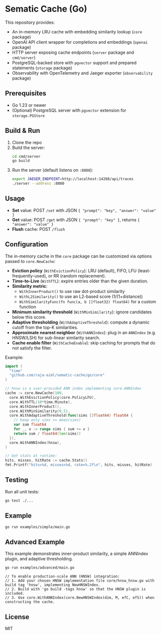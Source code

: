 # Sematic Cache (Go)

This repository provides:
  - An in-memory LRU cache with embedding similarity lookup (`core` package)
  - OpenAI API client wrapper for completions and embeddings (`openai` package)
  - HTTP server exposing cache endpoints (`server` package and `cmd/server`)
  - PostgreSQL-backed store with `pgvector` support and prepared statements (`storage` package)
  - Observability with OpenTelemetry and Jaeger exporter (`observability` package)

## Prerequisites
- Go 1.23 or newer
- (Optional) PostgreSQL server with `pgvector` extension for `storage.PGStore`

## Build & Run
1. Clone the repo
2. Build the server:
   ```bash
   cd cmd/server
   go build
   ```
3. Run the server (default listens on `:8080`):
   ```bash
   export JAEGER_ENDPOINT=http://localhost:14268/api/traces
   ./server --address :8080
   ```

## Usage
- **Set** value: POST `/set` with JSON `{ "prompt": "key", "answer": "value" }`
- **Get** value: POST `/get` with JSON `{ "prompt": "key" }`, returns `{ "answer": "value" }`
- **Flush** cache: POST `/flush`

## Configuration

The in-memory cache in the `core` package can be customized via options passed to `core.NewCache`:

- **Eviction policy** (`WithEvictionPolicy`): LRU (default), FIFO, LFU (least-frequently-used), or RR (random replacement).
- **Time-to-Live** (`WithTTL`): expire entries older than the given duration.
- **Similarity metric**:
  - `WithInnerProduct()` to use raw dot-product similarity
  - `WithL2Similarity()` to use an L2-based score (1/(1+distance))
  - `WithSimilarityFunc(fn func(a, b []float32) float64)` for a custom function
- **Minimum similarity threshold** (`WithMinSimilarity`): ignore candidates below this score.
- **Adaptive thresholding** (`WithAdaptiveThreshold`): compute a dynamic cutoff from the top-K similarities.
- **Approximate nearest neighbor** (`WithANNIndex`): plug in an `ANNIndex` (e.g. HNSW/LSH) for sub-linear similarity search.
- **Cache enable filter** (`WithCacheEnable`): skip caching for prompts that do not satisfy the filter.

Example:
```go
import (
  "time"
  "github.com/raja-aiml/sematic-cache/go/core"
)

// hnsw is a user-provided ANN index implementing core.ANNIndex
cache := core.NewCache(100,
  core.WithEvictionPolicy(core.PolicyLFU),
  core.WithTTL(10*time.Minute),
  core.WithInnerProduct(),
  core.WithMinSimilarity(0.5),
  core.WithAdaptiveThreshold(func(sims []float64) float64 {
    // keep only sims >= mean(sims)
    var sum float64
    for _, v := range sims { sum += v }
    return sum / float64(len(sims))
  }),
  core.WithANNIndex(hnsw),
)

// Get stats at runtime:
hits, misses, hitRate := cache.Stats()
fmt.Printf("hits=%d, misses=%d, rate=%.2f\n", hits, misses, hitRate)
```

## Testing
Run all unit tests:
```bash
go test ./...
```

## Example
```bash
go run examples/simple/main.go
```

## Advanced Example
This example demonstrates inner-product similarity, a simple ANNIndex plugin, and adaptive thresholding.
```bash
go run examples/advanced/main.go
```
```
// To enable production-scale ANN (HNSW) integration:
// 1. Add your chosen HNSW implementation file core/hnsw_hnsw.go with build tag 'hnsw', implementing NewHNSWIndex.
// 2. Build with 'go build -tags hnsw' so that the HNSW plugin is included.
// 3. Use core.WithANNIndex(core.NewHNSWIndex(dim, M, efC, efS)) when constructing the cache.
```

## License
MIT